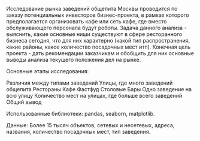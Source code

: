 Исследование рынка заведений общепита Москвы проводится по заказу потенциальных инвесторов бизнес-проекта, в рамках которого предполагается организовать кафе или сеть кафе, где вместо обслуживающего персонала будут роботы. Задача данного анализа - выяснить, какие основные ниши существуют в сфере ресторанного бизнеса сегодня, что для них характерно (какой тип распространения, какие районы, какое количество посадочных мест итп). Конечная цель проекта - дать рекомендации заказчикам и обобщить для них основные выводы анализа текущего положения дел на рынке.

Основные этапы исследования:

Различия между типами заведений
Улицы, где много заведений общепита
Рестораны
Кафе
Фастфуд
Столовые
Бары
Одно заведение на всю улицу
Количество мест на улицах, где больше всего заведений
Общий вывод

Использованные библиотеки: pandas, seaborn, matplotlib.

Данные: Более 15 тысяч объектов, сетевых и несетевых, адреса, названия, количество посадочных мест, тип заведения.
